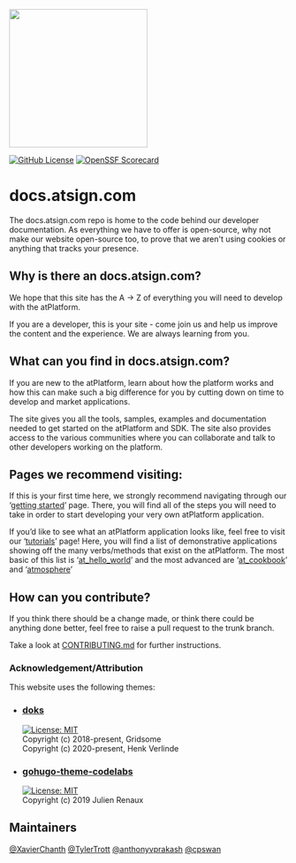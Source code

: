<img width=250px src="https://atsign.dev/assets/img/atPlatform_logo_gray.svg?sanitize=true">

[![GitHub License](https://img.shields.io/badge/license-BSD3-blue.svg)](./LICENSE)
[![OpenSSF Scorecard](https://api.securityscorecards.dev/projects/github.com/atsign-foundation/docs.atsign.com/badge)](https://api.securityscorecards.dev/projects/github.com/atsign-foundation/docs.atsign.com)

# docs.atsign.com

The docs.atsign.com repo is home to the code behind our developer documentation. As everything we have to offer is open-source, why not make our website open-source too, to prove that we aren't using cookies or anything that tracks your presence.  

## Why is there an docs.atsign.com?

We hope that this site has the A -> Z of everything you will need to develop with the atPlatform.

If you are a developer, this is your site -  come join us and help us improve the content and the experience. We are always learning from you.

## What can you find in docs.atsign.com?

If you are new to the atPlatform, learn about how the platform works and how this can make such a big difference for you by cutting down on time to develop and market applications.

The site gives you all the tools, samples, examples and documentation needed to get started on the atPlatform and SDK. The site also provides access to the various communities where you can collaborate and talk to other developers working on the platform.

##  Pages we recommend visiting:

If this is your first time here, we strongly recommend navigating through our ‘[getting started](https://docs.atsign.com/start/)’ page. There, you will find all of the steps you will need to take in order to start developing your very own atPlatform application. 

If you’d like to see what an atPlatform application looks like, feel free to visit our ‘[tutorials](https://docs.atsign.com/tutorials/)’ page! Here, you will find a list of demonstrative applications showing off the many verbs/methods that exist on the atPlatform. The most basic of this list is ‘[at_hello_world](https://github.com/atsign-foundation/at_demos/tree/trunk/at_hello_world)’ and the most advanced are ‘[at_cookbook](https://github.com/atsign-foundation/at_demos/tree/trunk/at_cookbook)’ and ‘[atmosphere](https://github.com/atsign-foundation/atmosphere)’

## How can you contribute?

If you think there should be a change made, or think there could be anything
done better, feel free to raise a pull request to the trunk branch.

Take a look at [CONTRIBUTING.md](CONTRIBUTING.md) for further instructions.

### Acknowledgement/Attribution

This website uses the following themes:

- ### [doks](https://github.com/h-enk/doks)
  [![License: MIT](https://img.shields.io/badge/License-MIT-yellow.svg)](https://opensource.org/licenses/MIT)  
  Copyright (c) 2018-present, Gridsome  
  Copyright (c) 2020-present, Henk Verlinde
- ### [gohugo-theme-codelabs](https://github.com/shprink/gohugo-theme-codelabs)
  [![License: MIT](https://img.shields.io/badge/License-MIT-yellow.svg)](https://opensource.org/licenses/MIT)  
  Copyright (c) 2019 Julien Renaux

## Maintainers

[@XavierChanth](https://github.com/XavierChanth)
[@TylerTrott](https://github.com/TylerTrott)
[@anthonyvprakash](https://github.com/anthonyvprakash)
[@cpswan](https://github.com/cpswan)
